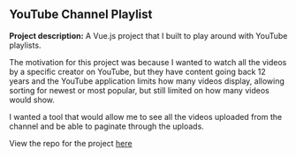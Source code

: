 ## YouTube Channel Playlist

**Project description:** A Vue.js project that I built to play around with YouTube playlists.

The motivation for this project was because I wanted to watch all the videos by a specific creator on YouTube, but they have content going back 12 years and the YouTube application limits how many videos display, allowing sorting for newest or most popular, but still limited on how many videos would show.

I wanted a tool that would allow me to see all the videos uploaded from the channel and be able to paginate through the uploads.

View the repo for the project [here](https://github.com/Nerdy3000/youtube-channel-videolist)
<!--For more details see [GitHub Flavored Markdown](https://guides.github.com/features/mastering-markdown/).-->

